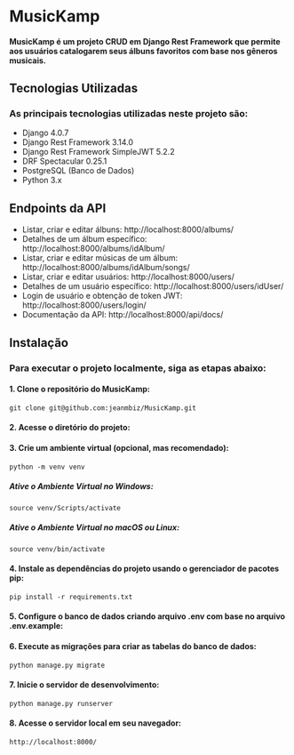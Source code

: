 # MusicKamp
#### MusicKamp é um projeto CRUD em Django Rest Framework que permite aos usuários catalogarem seus álbuns favoritos com base nos gêneros musicais.


## Tecnologias Utilizadas
### As principais tecnologias utilizadas neste projeto são:
- Django 4.0.7
- Django Rest Framework 3.14.0
- Django Rest Framework SimpleJWT 5.2.2
- DRF Spectacular 0.25.1
- PostgreSQL (Banco de Dados)
- Python 3.x


## Endpoints da API
- Listar, criar e editar álbuns: http://localhost:8000/albums/
- Detalhes de um álbum específico: http://localhost:8000/albums/idAlbum/
- Listar, criar e editar músicas de um álbum: http://localhost:8000/albums/idAlbum/songs/
- Listar, criar e editar usuários: http://localhost:8000/users/
- Detalhes de um usuário específico: http://localhost:8000/users/idUser/
- Login de usuário e obtenção de token JWT: http://localhost:8000/users/login/
- Documentação da API: http://localhost:8000/api/docs/


## Instalação
### Para executar o projeto localmente, siga as etapas abaixo:


#### 1. Clone o repositório do MusicKamp:
```
git clone git@github.com:jeanmbiz/MusicKamp.git
```


#### 2. Acesse o diretório do projeto: 


#### 3. Crie um ambiente virtual (opcional, mas recomendado):
```
python -m venv venv
```
##### Ative o Ambiente Virtual no Windows:
```
source venv/Scripts/activate
```
##### Ative o Ambiente Virtual no macOS ou Linux:
```
source venv/bin/activate
```


#### 4. Instale as dependências do projeto usando o gerenciador de pacotes pip:
```
pip install -r requirements.txt
```


#### 5. Configure o banco de dados criando arquivo .env com base no arquivo .env.example:


#### 6. Execute as migrações para criar as tabelas do banco de dados:
```
python manage.py migrate
```


#### 7. Inicie o servidor de desenvolvimento:
```
python manage.py runserver
```


#### 8. Acesse o servidor local em seu navegador:
```
http://localhost:8000/
```